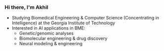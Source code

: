 ### Hi there, I'm Akhil
* Studying Biomedical Engineering & Computer Science (Concentrating in Intelligence) at the Georgia Institute of Technology
* Interested in AI applications in BME:
    * Genetic/genomic analyses
    * Biomolecular engineering & drug discovery
    * Neural modeling & engineering
